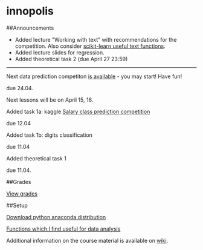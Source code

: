 # innopolis

##Announcements

* Added lecture "Working with text" with recommendations for the competition. Also consider [scikit-learn useful text functions](http://scikit-learn.org/stable/tutorial/text_analytics/working_with_text_data.html).
* Added lecture slides for regression.
* Added theoretical task 2 (due April 27 23:59)
___


Next data prediction competiton [is available](https://kaggle.com/join/salary_prediction_innopolis) - you may start! Have fun!

due 24.04.

Next lessons will be on April 15, 16.

Added task 1a: kaggle [Salary class prediction competition](https://inclass.kaggle.com/c/income-level-prediction)

due 12.04

Added task 1b: digits classification

due 11.04

Added theoretical task 1 

due 11.04.

##Grades

[View grades](https://docs.google.com/spreadsheets/d/1iJRtSRhY6rFqlDR2w0WRyme7AvJE0ODEthbMCFkAwfE/edit?usp=sharing)

##Setup

[Download python anaconda distribution](https://www.continuum.io/downloads)

[Functions which I find useful for data analysis](https://github.com/Apogentus/common)

Additional information on the course material is available on [wiki](https://github.com/Apogentus/innopolis/wiki).







